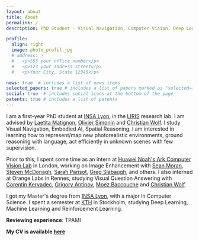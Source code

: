 ```yaml
---
layout: about
title: About
permalink: /
description: PhD Student - Visual Navigation, Computer Vision, Deep Learning, Reinforcement Learning.

profile:
  align: right
  image: photo_profil.jpg
  # address: >
  #   <p>555 your office number</p>
  #   <p>123 your address street</p>
  #   <p>Your City, State 12345</p>

news: true  # includes a list of news items
selected_papers: true # includes a list of papers marked as "selected={true}"
social: true  # includes social icons at the bottom of the page
patents: true # includes a list of patents
---
```

I am a first-year PhD student at [INSA Lyon](https://www.insa-lyon.fr/en/), in the [LIRIS](https://liris.cnrs.fr/en) research lab. I am advised by [Laetita Matignon](https://perso.liris.cnrs.fr/laetitia.matignon/), [Olivier Simonin](http://perso.citi-lab.fr/osimonin/) and [Christian Wolf](https://perso.liris.cnrs.fr/christian.wolf/). I study Visual Navigation, Embodied AI, Spatial Reasoning. I am interested in learning how to represent/map new photorealistic environments, ground reasoning with language, act efficiently in unknown scenes with few supervision.

Prior to this, I spent some time as an intern at [Huawei Noah's Ark Computer Vision Lab](https://www.noahlab.com.hk/#/home) in London, working on Image Enhancement with [Sean Moran](https://sjmoran.github.io/), [Steven McDonagh](https://smcdonagh.github.io/), [Sarah Parisot](https://parisots.github.io/), [Greg Slabaugh](http://www.eecs.qmul.ac.uk/~gslabaugh/), and others. I also interned at Orange Labs in Rennes, studying Visual Question Answering with [Corentin Kervadec](https://corentinkervadec.github.io/), [Grigory Antipov](https://scholar.google.com/citations?user=CoOz8K0AAAAJ&hl=en), [Moez Baccouche](https://scholar.google.com/citations?user=olfpe-kAAAAJ&hl=fr) and [Christian Wolf](https://perso.liris.cnrs.fr/christian.wolf/).

I got my Master's degree from [INSA Lyon](https://www.insa-lyon.fr/en/), with a major in Computer Science. I spent a semester at [KTH](https://www.kth.se/en) in Stockholm, studying Deep Learning, Machine Learning and Reinforcement Learning.

**Reviewing experience**: TPAMI

**My CV is available [here](/al-folio/assets/pdf/CV_Pierre_Marza.pdf)**

<!-- Write your biography here. Tell the world about yourself. Link to your favorite [subreddit](http://reddit.com){:target="\_blank"}. You can put a picture in, too. The code is already in, just name your picture `photo_profil.jpg` and put it in the `img/` folder.

Put your address / P.O. box / other info right below your picture. You can also disable any these elements by editing `profile` property of the YAML header of your `_pages/about.md`. Edit `_bibliography/papers.bib` and Jekyll will render your [publications page](/al-folio/publications/) automatically.

Link to your social media connections, too. This theme is set up to use [Font Awesome icons](http://fortawesome.github.io/Font-Awesome/){:target="\_blank"} and [Academicons](https://jpswalsh.github.io/academicons/){:target="\_blank"}, like the ones below. Add your Facebook, Twitter, LinkedIn, Google Scholar, or just disable all of them. -->

